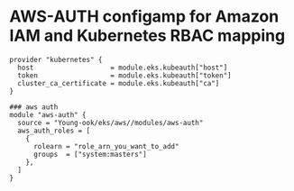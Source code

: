 # AWS-AUTH configamp for Amazon IAM and Kubernetes RBAC mapping

```
provider "kubernetes" {
  host                   = module.eks.kubeauth["host"]
  token                  = module.eks.kubeauth["token"]
  cluster_ca_certificate = module.eks.kubeauth["ca"]
}

### aws auth
module "aws-auth" {
  source = "Young-ook/eks/aws//modules/aws-auth"
  aws_auth_roles = [
    {
      rolearn = "role_arn_you_want_to_add"
      groups  = ["system:masters"]
    },
  ]
}
```
